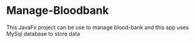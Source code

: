 # Manage-Bloodbank
This JavaFx project can be use to manage blood-bank and this app uses MySql  database to store data
